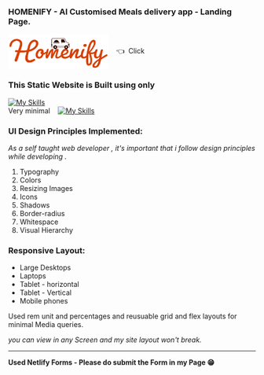 ### HOMENIFY - AI Customised Meals delivery app - Landing Page.

<a target="_blank" alt='homenify-site-link-logo' href="https://dilliwebdevproject01.netlify.app"><img src="/img/Homenify_transparent.png" align="center" height="70"></a>&nbsp;&nbsp;&nbsp;&nbsp;👈&nbsp;&nbsp;Click

### This Static Website is Built using only

[![My Skills](https://skillicons.dev/icons?i=html,css)](https://skillicons.dev) <br>
Very minimal&nbsp;&nbsp;&nbsp;&nbsp;[![My Skills](https://skillicons.dev/icons?i=js)](https://skillicons.dev) <br>

### UI Design Principles Implemented:

_As a self taught web developer , it's important that i follow design principles while developing ._

1. Typography
2. Colors
3. Resizing Images
4. Icons
5. Shadows
6. Border-radius
7. Whitespace
8. Visual Hierarchy

### Responsive Layout:

- Large Desktops
- Laptops
- Tablet - horizontal
- Tablet - Vertical
- Mobile phones

Used rem unit and percentages and reusuable grid and flex layouts for minimal Media queries.

_you can view in any Screen and my site layout won't break._

---

**Used Netlify Forms - Please do submit the Form in my Page 😁**
